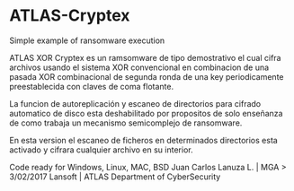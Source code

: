 # ATLAS-Cryptex
Simple example of ransomware execution 
 
 ATLAS XOR Cryptex es un ramsomware de tipo demostrativo el cual cifra archivos usando el sistema XOR convencional
 en combinacion de una pasada XOR combinacional de segunda ronda de una key periodicamente preestablecida con 
claves de coma flotante.
	 
La funcion de autoreplicación y escaneo de directorios para cifrado automatico de disco esta deshabilitado
por propositos de solo enseñanza de como trabaja un mecanismo semicomplejo de ransomware.
	 
En esta version el escaneo de ficheros en determinados directorios esta activado y cifrara cualquier archivo
en su interior.
	 

Code ready for Windows, Linux, MAC, BSD
Juan Carlos Lanuza L. | MGA > 3/02/2017	
Lansoft | ATLAS Department of CyberSecurity
